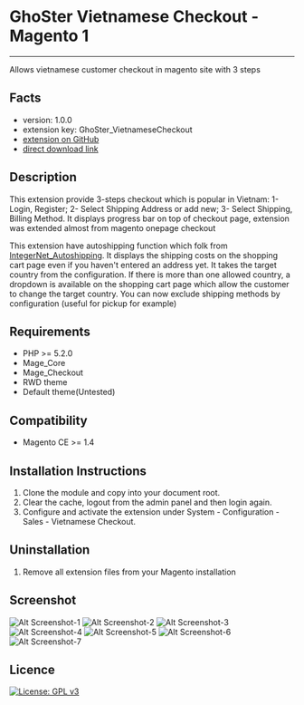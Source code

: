 # GhoSter Vietnamese Checkout - Magento 1
---
Allows vietnamese customer checkout in magento site with 3 steps

Facts
-----
- version: 1.0.0
- extension key: GhoSter_VietnameseCheckout
- [extension on GitHub](https://github.com/tuyennn/Vietnamse_Checkout)
- [direct download link](https://github.com/tuyennn/Vietnamse_Checkout/tarball/master)

Description
-----------
This extension provide 3-steps checkout which is popular in Vietnam: 1- Login, Register; 2- Select Shipping Address or add new; 3- Select Shipping, Billing Method.
It displays progress bar on top of checkout page, extension was extended almost from magento onepage checkout


This extension have autoshipping function which folk from [IntegerNet_Autoshipping](https://github.com/integer-net/Autoshipping).
It displays the shipping costs on the shopping cart page even if you haven't entered an address yet. It takes the
target country from the configuration.
If there is more than one allowed country, a dropdown is available on the shopping cart page which allow the
customer to change the target country.
You can now exclude shipping methods by configuration (useful for pickup for example)

Requirements
------------
- PHP >= 5.2.0
- Mage_Core
- Mage_Checkout
- RWD theme
- Default theme(Untested)

Compatibility
-------------
- Magento CE >= 1.4

Installation Instructions
-------------------------
1. Clone the module and copy into your document root.
2. Clear the cache, logout from the admin panel and then login again.
3. Configure and activate the extension under System - Configuration - Sales - Vietnamese Checkout.

Uninstallation
--------------
1. Remove all extension files from your Magento installation

Screenshot
--------------
![Alt Screenshot-1](https://thinghost.info/wp-content/uploads/2017/10/Selection_087.png "thinghost.info")
![Alt Screenshot-2](https://thinghost.info/wp-content/uploads/2017/10/Selection_088.png "thinghost.info")
![Alt Screenshot-3](https://thinghost.info/wp-content/uploads/2017/10/Selection_090.png "thinghost.info")
![Alt Screenshot-4](https://thinghost.info/wp-content/uploads/2017/10/Selection_091.png "thinghost.info")
![Alt Screenshot-5](https://thinghost.info/wp-content/uploads/2017/10/Selection_092.png "thinghost.info")
![Alt Screenshot-6](https://thinghost.info/wp-content/uploads/2017/10/Selection_093.png "thinghost.info")
![Alt Screenshot-7](https://thinghost.info/wp-content/uploads/2017/10/Selection_094.png "thinghost.info")


Licence
-------
[![License: GPL v3](https://img.shields.io/badge/License-GPL%20v3-blue.svg)](https://www.gnu.org/licenses/gpl-3.0)
